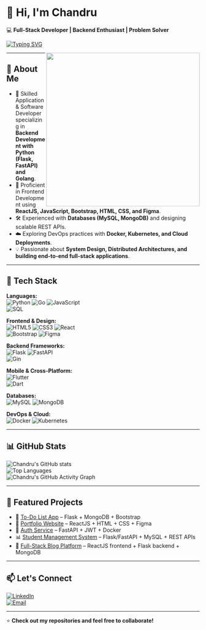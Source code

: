 # 👋 Hi, I'm Chandru  

💻 **Full-Stack Developer | Backend Enthusiast | Problem Solver**

[![Typing SVG](https://readme-typing-svg.herokuapp.com?size=25&color=00BFFF&lines=Hi+👋,+I'm+Chandru;Full-Stack+Developer;Application+%26+Software+Developer;System+Design+Enthusiast)](https://git.io/typing-svg)

<img src="https://tenor.com/en-IN/view/soulja-boy-pepe-typing-matrix-codes-gif-13307647" width="400" align="right" />

---

## 🚀 About Me

- 🌱 Skilled Application & Software Developer specializing in **Backend Development with Python (Flask, FastAPI) and Golang**.  
- 🎨 Proficient in Frontend Development using **ReactJS, JavaScript, Bootstrap, HTML, CSS, and Figma**.  
- 🛠️ Experienced with **Databases (MySQL, MongoDB)** and designing scalable REST APIs.  
- ☁️ Exploring DevOps practices with **Docker, Kubernetes, and Cloud Deployments**.  
- 💡 Passionate about **System Design, Distributed Architectures, and building end-to-end full-stack applications**.  

---

## 🧰 Tech Stack

**Languages:**  
![Python](https://img.shields.io/badge/Python-3776AB?style=for-the-badge&logo=python&logoColor=white) 
![Go](https://img.shields.io/badge/Go-00ADD8?style=for-the-badge&logo=go&logoColor=white) 
![JavaScript](https://img.shields.io/badge/JavaScript-F7DF1E?style=for-the-badge&logo=javascript&logoColor=black)  
![SQL](https://img.shields.io/badge/SQL-336791?style=for-the-badge&logo=postgresql&logoColor=white)

**Frontend & Design:**  
![HTML5](https://img.shields.io/badge/HTML5-E34F26?style=for-the-badge&logo=html5&logoColor=white) 
![CSS3](https://img.shields.io/badge/CSS3-1572B6?style=for-the-badge&logo=css3&logoColor=white) 
![React](https://img.shields.io/badge/React-20232A?style=for-the-badge&logo=react&logoColor=61DAFB)  
![Bootstrap](https://img.shields.io/badge/Bootstrap-563D7C?style=for-the-badge&logo=bootstrap&logoColor=white) 
![Figma](https://img.shields.io/badge/Figma-F24E1E?style=for-the-badge&logo=figma&logoColor=white)

**Backend Frameworks:**  
![Flask](https://img.shields.io/badge/Flask-000000?style=for-the-badge&logo=flask&logoColor=white) 
![FastAPI](https://img.shields.io/badge/FastAPI-009688?style=for-the-badge&logo=fastapi&logoColor=white)  
![Gin](https://img.shields.io/badge/Gin-00ADD8?style=for-the-badge&logo=go&logoColor=white)

**Mobile & Cross-Platform:**  
![Flutter](https://img.shields.io/badge/Flutter-02569B?style=for-the-badge&logo=flutter&logoColor=white)  
![Dart](https://img.shields.io/badge/Dart-0175C2?style=for-the-badge&logo=dart&logoColor=white)  

**Databases:**  
![MySQL](https://img.shields.io/badge/MySQL-4479A1?style=for-the-badge&logo=mysql&logoColor=white) 
![MongoDB](https://img.shields.io/badge/MongoDB-47A248?style=for-the-badge&logo=mongodb&logoColor=white)

**DevOps & Cloud:**  
![Docker](https://img.shields.io/badge/Docker-2496ED?style=for-the-badge&logo=docker&logoColor=white) 
![Kubernetes](https://img.shields.io/badge/Kubernetes-326CE5?style=for-the-badge&logo=kubernetes&logoColor=white)

---

## 📊 GitHub Stats

![Chandru's GitHub stats](https://github-readme-stats.vercel.app/api?username=chandru-mck-2002&show_icons=true&theme=radical)  
![Top Languages](https://github-readme-stats.vercel.app/api/top-langs/?username=chandru-mck-2002&layout=compact&theme=radical)  
![Chandru's GitHub Activity Graph](https://github-readme-activity-graph.vercel.app/graph?username=chandru-mck-2002&theme=react-dark&hide_border=true)

---

## 📌 Featured Projects

- 📝 [To-Do List App](https://github.com/your-username/todo-app) – Flask + MongoDB + Bootstrap  
- 🎨 [Portfolio Website](https://github.com/your-username/portfolio) – ReactJS + HTML + CSS + Figma  
- 🔐 [Auth Service](https://github.com/your-username/auth-service) – FastAPI + JWT + Docker  
- 📊 [Student Management System](https://github.com/your-username/student-db) – Flask/FastAPI + MySQL + REST APIs  
- 🚀 [Full-Stack Blog Platform](https://github.com/your-username/blog-platform) – ReactJS frontend + Flask backend + MongoDB  

---

## 📫 Let's Connect

[![LinkedIn](https://img.shields.io/badge/LinkedIn-0A66C2?style=for-the-badge&logo=linkedin&logoColor=white)](https://www.linkedin.com/in/chandrum222/)  
[![Email](https://img.shields.io/badge/Email-D14836?style=for-the-badge&logo=gmail&logoColor=white)](mailto:chandru2002mck@gmail.com)  

---

⭐ **Check out my repositories and feel free to collaborate!**

